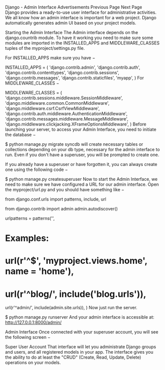 Django - Admin Interface
Advertisements
 Previous Page Next Page  
Django provides a ready-to-use user interface for administrative activities. We all know how an admin interface is important for a web project. Django automatically generates admin UI based on your project models.

Starting the Admin Interface
The Admin interface depends on the django.countrib module. To have it working you need to make sure some modules are imported in the INSTALLED_APPS and MIDDLEWARE_CLASSES tuples of the myproject/settings.py file.

For INSTALLED_APPS make sure you have −

INSTALLED_APPS = (
   'django.contrib.admin',
   'django.contrib.auth',
   'django.contrib.contenttypes',
   'django.contrib.sessions',
   'django.contrib.messages',
   'django.contrib.staticfiles',
   'myapp',
)
For MIDDLEWARE_CLASSES −

MIDDLEWARE_CLASSES = (
   'django.contrib.sessions.middleware.SessionMiddleware',
   'django.middleware.common.CommonMiddleware',
   'django.middleware.csrf.CsrfViewMiddleware',
   'django.contrib.auth.middleware.AuthenticationMiddleware',
   'django.contrib.messages.middleware.MessageMiddleware',
   'django.middleware.clickjacking.XFrameOptionsMiddleware',
)
Before launching your server, to access your Admin Interface, you need to initiate the database −

$ python manage.py migrate
syncdb will create necessary tables or collections depending on your db type, necessary for the admin interface to run. Even if you don't have a superuser, you will be prompted to create one.

If you already have a superuser or have forgotten it, you can always create one using the following code −

$ python manage.py createsuperuser
Now to start the Admin Interface, we need to make sure we have configured a URL for our admin interface. Open the myproject/url.py and you should have something like −

from django.conf.urls import patterns, include, url

from django.contrib import admin
admin.autodiscover()

urlpatterns = patterns('',
   # Examples:
   # url(r'^$', 'myproject.views.home', name = 'home'),
   # url(r'^blog/', include('blog.urls')),

   url(r'^admin/', include(admin.site.urls)),
)
Now just run the server.

$ python manage.py runserver
And your admin interface is accessible at: http://127.0.0.1:8000/admin/

Admin Interface
Once connected with your superuser account, you will see the following screen −

Super User Account
That interface will let you administrate Django groups and users, and all registered models in your app. The interface gives you the ability to do at least the "CRUD" (Create, Read, Update, Delete) operations on your models.

